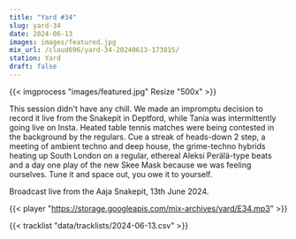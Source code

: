 ```yaml
---
title: "Yard #34"
slug: yard-34
date: 2024-06-13
images: images/featured.jpg
mix_url: /cloud696/yard-34-20240613-173815/
station: Yard
draft: false
---
```


{{< imgprocess "images/featured.jpg" Resize "500x" >}}

This session didn't have any chill. We made an impromptu decision to record it live from the Snakepit in Deptford, while Tania was intermittently going live on Insta. Heated table tennis matches were being contested in the background by the regulars. Cue a streak of heads-down 2 step, a meeting of ambient techno and deep house, the grime-techno hybrids heating up South London on a regular, ethereal Aleksi Perälä-type beats and a day one play of the new Skee Mask because we was feeling ourselves. Tune it and space out, you owe it to yourself.

Broadcast live from the Aaja Snakepit, 13th June 2024.

{{< player "https://storage.googleapis.com/mix-archives/yard/E34.mp3" >}}

{{< tracklist "data/tracklists/2024-06-13.csv" >}}

